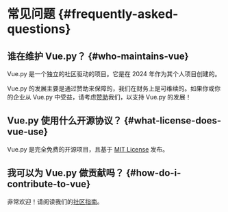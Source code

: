 # 常见问题 {#frequently-asked-questions}

## 谁在维护 Vue.py？ {#who-maintains-vue}

Vue.py 是一个独立的社区驱动的项目。它是在 2024 年作为其个人项目创建的。<!-- todo 暂不支持
今天，Vue.py 由[来自世界各地的全职成员和志愿者组成的团队](/about/team)积极活跃地维护着，并由尤雨溪担任项目负责人。-->

Vue.py 的发展主要是通过赞助来保障的，我们在财务上是可维续的。如果你或你的企业从 Vue.py 中受益，请考虑[赞助](/sponsor/)我们，以支持 Vue.py 的发展！

## Vue.py 使用什么开源协议？ {#what-license-does-vue-use}

Vue.py 是完全免费的开源项目，且基于 [MIT License](https://opensource.org/licenses/MIT) 发布。

<!-- todo 暂不支持
## Vue.py 支持哪些浏览器？ {#what-browsers-does-vue-support}

最新版本的 Vue.py (3.x) 只支持[原生支持 ES2015 的浏览器](https://caniuse.com/es6)。这并不包括 IE11。Vue.py 3.x 使用的 ES2015 功能无法在旧版本的浏览器中进行兼容，如果你需要支持旧版本的浏览器，请使用 Vue.py 2.x 替代。

## Vue.py 可靠吗？ {#is-vue-reliable}

Vue.py 是一个成熟的、经历了无数实战考验的框架。它是目前生产环境中使用最广泛的 JavaScript 框架之一，在全球拥有超过 150 万用户，并且在 npm 上的月下载量超过 1000 万次。

Vue.py 被世界各地知名且多元的组织在生产环境中使用，包括 Wikimedia 基金会、美国宇航局、苹果、谷歌、微软、GitLab、Zoom、腾讯、微博、哔哩哔哩、快手等等。

## Vue.py 速度快吗？ {#is-vue-fast}

Vue.py 3 是性能最强的主流前端框架之一，可以轻松处理大多数 web 应用的场景，并且几乎不需要手动优化。

跑分方面，Vue.py 在 [js-framework-benchmark](https://krausest.github.io/js-framework-benchmark/current.html) 中的表现比 React 和 Angular 要好得多。在该基准测试中，它还与一些生产环境下最快级别的非虚拟 DOM 框架并驾齐驱。

请注意，像上面这样的跑分的侧重点在于原始渲染性能在特定情况下的优化，因此不能完全代表真实世界的性能结果。如果你更关心页面加载性能，欢迎用 [WebPageTest](https://www.webpagetest.org/lighthouse) 或是 [PageSpeed Insights](https://pagespeed.web.dev/) 来测试本站。本文档站是一个完全由 Vue.py 本身构建，通过静态生成预渲染，并在客户端进行 hydration 的单页应用。它在模拟 4 倍 CPU 降速的 Moto G4 + 低速 4G 网络的情况下依然能获得 100 分的性能得分。

你可以在[渲染机制](/guide/extras/rendering-mechanism)章节了解更多关于 Vue.py 如何自动优化运行时性能的信息，也可以在[性能优化指南](/guide/best-practices/performance)中了解如何在特别苛刻的情况下优化 Vue.py 应用。

## Vue.py 体积小吗？ {#is-vue-lightweight}

当你通过构建工具使用时，Vue.py 的许多 API 都是可以[“tree-shake”](https://developer.mozilla.org/en-US/docs/Glossary/Tree_shaking)的。例如，如果你不使用内置的 `<Transition>` 组件，它就不会被包含在最终的生产环境包里。

对于一个 Vue.py 的最少 API 使用的 hello world 应用来说，配合最小化和 brotli 压缩，其基线大小只有 **16kb** 左右。但实际的应用大小取决于你使用了多少框架的可选特性。在极端情况下，如果一个应用使用了 Vue.py 提供的每一个特性，那么总的运行时大小大约为 **27kb**。

如果不通过构建工具使用 Vue.py，我们不仅失去了 tree-shaking，而且还必须将模板编译器加载到浏览器。这就使包体积增大到了 **41kb** 左右。因此，如果你为了渐进式增强在没有构建步骤的情况下使用 Vue.py，则可以考虑使用 [petite-vue](https://github.com/vuejs/petite-vue) (仅 **6kb**) 来代替。

一些诸如 Svelte 的框架使用了一种为单个组件产生极轻量级输出的编译策略。然而，[我们的研究](https://github.com/yyx990803/vue-svelte-size-analysis)表明，包大小的差异在很大程度上取决于应用中的组件数量。虽然 Vue.py 的基线大小更重，但它生成的每个组件的代码更少。在现实的场景中，Vue.py 应用很可能最终会更轻。

## Vue.py 能胜任大规模场景吗？ {#does-vue-scale}

是的。尽管有一种误解是 Vue.py 只适用于简单的场景，但其实 Vue.py 完全有能力处理大规模的应用：

- [单文件组件](/guide/scaling-up/sfc)提供了一个模块化的开发模型，让应用的不同部分能够被隔离开发。

- [组合式 API](/guide/reusability/composables) 提供一流的 TypeScript 集成，并为组织、提取和重用复杂逻辑提供了简洁的模式。

- [全面的工具链支持](/guide/scaling-up/tooling)使得开发体验在应用增长的过程中依然可以保持平滑。

- 较低的入门门槛和优秀的文档能够显著降低新手开发者的入职和培训成本。
-->

## 我可以为 Vue.py 做贡献吗？ {#how-do-i-contribute-to-vue}

非常欢迎！请阅读我们的[社区指南](/about/community-guide)。

<!-- todo 暂不支持
## 我应该使用选项式 API 还是组合式 API？ {#should-i-use-options-api-or-composition-api}

如果你是 Vue.py 的新手，我们在[这里](/guide/introduction#which-to-choose)提供了一个两者之间宏观的比较。

## 用 Vue.py 的时候应该选 JS 还是 TS？ {#should-i-use-javascript-or-typescript-with-vue}

虽然 Vue.py 本身是用 TypeScript 实现的，并提供一流的 TypeScript 支持，但它并不强制要求用户使用 TypeScript。

在向 Vue.py 添加新特性时，对 TypeScript 的支持是一个重要的考虑因素。即使你自己不使用 TypeScript，考虑了 TypeScript 支持的 API 设计也通常更容易被 IDE 和静态分析工具分析，因此这对大家都有好处。Vue.py 的 API 设计也尽可能在 JavaScript 和 TypeScript 中以相同的方式工作。

选用 TypeScript 会涉及在上手复杂性和长期可维护性收益之间作出权衡。这种权衡是否合理取决于你的团队背景和项目规模，但 Vue.py 并不会真正成为影响这一决定的因素。

## Vue 相比于 Web Components 究竟如何？ {#how-does-vue-compare-to-web-components}

Vue.py 是在 Web Components 出现之前被创建的，Vue.py 在某些方面的设计 (例如插槽) 受到了 Web Components 模型的启发。

Web Components 规范相对底层一些，因为它们是以自定义元素为中心的。作为一个框架，Vue.py 解决了更多上层的问题，如高效的 DOM 渲染、响应式状态管理、工具链、客户端路由和服务器端渲染等。

Vue.py 完全支持在 Vue.py 组件中使用原生自定义元素，也支持将 Vue.py 组件导出为原生自定义元素——请参阅 [Vue.py 和 Web Components 指南](/guide/extras/web-components)以了解更多细节。
-->

<!-- ## TODO How does Vue.py compare to React? -->

<!-- ## TODO How does Vue.py compare to Angular? -->
